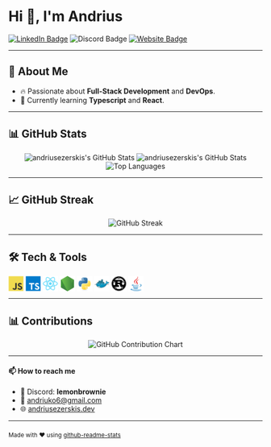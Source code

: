 <!--
**andriusezerskis/andriusezerskis** is a ✨ _special_ ✨ repository because its `README.md` (this file) appears on your GitHub profile.
-->

# Hi 👋, I'm Andrius

[![LinkedIn Badge](https://img.shields.io/badge/-Andrius%20Ezerskis-blue?style=flat&logo=Linkedin&logoColor=white&link=https://www.linkedin.com/in/andrius-ezerskis)](https://www.linkedin.com/in/andrius-ezerskis) 
![Discord Badge](https://img.shields.io/badge/Discord-lemonbrownie-7289DA?style=flat&logo=discord&logoColor=white)
[![Website Badge](https://img.shields.io/badge/andriusezerskis.dev-lightgrey)](https://andriusezerskis.dev)

---

## 🔭 About Me
- 🔥 Passionate about **Full-Stack Development** and **DevOps**.
- 🌱 Currently learning **Typescript** and **React**.

---

## 📊 GitHub Stats

<div align="center">
  <img height="180em" src="https://github-readme-stats.vercel.app/api?username=andriusezerskis&theme=dracula&show_icons=true&include_all_commits=true" alt="andriusezerskis's GitHub Stats" />
  <img height="180em" src="https://github-readme-stats.vercel.app/api?username=andriusezerskis&theme=dracula&show_icons=true" alt="andriusezerskis's GitHub Stats" />
  <img height="180em" src="https://github-readme-stats.vercel.app/api/top-langs/?username=andriusezerskis&theme=dracula&layout=compact" alt="Top Languages" />
</div>

---

## 📈 GitHub Streak

<div align="center">
  <img src="https://github-readme-streak-stats.herokuapp.com/?user=andriusezerskis&theme=dracula&hide_border=true" alt="GitHub Streak" />
</div>

---

## 🛠️ Tech & Tools

<div style="display: inline_block">
  <img align="center" alt="JavaScript" height="30" src="https://raw.githubusercontent.com/devicons/devicon/master/icons/javascript/javascript-original.svg" />
  <img align="center" alt="TypeScript" height="30" src="https://raw.githubusercontent.com/devicons/devicon/master/icons/typescript/typescript-original.svg" />
  <img align="center" alt="React" height="30" src="https://raw.githubusercontent.com/devicons/devicon/master/icons/react/react-original.svg" />
  <img align="center" alt="Node.js" height="30" src="https://raw.githubusercontent.com/devicons/devicon/master/icons/nodejs/nodejs-original.svg" />
  <img align="center" alt="Python" height="30" src="https://raw.githubusercontent.com/devicons/devicon/master/icons/python/python-original.svg" />
  <img align="center" alt="Docker" height="30" src="https://raw.githubusercontent.com/devicons/devicon/master/icons/docker/docker-original.svg" />
  <img align="center" alt="Rust" height="30" src="https://raw.githubusercontent.com/devicons/devicon/master/icons/rust/rust-original.svg" />
  <img align="center" alt="Java" height="30" src="https://raw.githubusercontent.com/devicons/devicon/master/icons/java/java-original.svg" />
</div>

---

## 📊 Contributions

<div align="center">
  <img src="https://ghchart.rshah.org/andriusezerskis" alt="GitHub Contribution Chart" />
</div>

---

#### 📫 How to reach me

- 💬 Discord: **lemonbrownie**
- 📨 andriuko6@gmail.com 
- 🌐 [andriusezerskis.dev](https://andriusezerskis.dev)  

---

<sub>Made with ❤️ using [github-readme-stats](https://github.com/anuraghazra/github-readme-stats)</sub>
